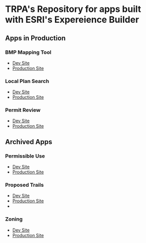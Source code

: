 # TRPA's Repository for apps built with ESRI's Expereience Builder

## Apps in Production

### BMP Mapping Tool
  * [Dev Site](https://trpa-agency.github.io/ExperienceBuilderApps/BMPMap/index.html)
  * [Production Site](https://gis.trpa.org/bmpmappingtool)
    
### Local Plan Search
  * [Dev Site](https://trpa-agency.github.io/ExperienceBuilderApps/LocalPlanSearch/index.html)
  * [Production Site](https://gis.trpa.org/LocalPlanSearch/)
    
### Permit Review
  * [Dev Site](https://trpa-agency.github.io/ExperienceBuilderApps/PermitReview/index.html)
  * [Production Site](https://gis.trpa.org/PermitReview)

## Archived Apps
### Permissible Use
 * [Dev Site]()
 * [Production Site]()

### Proposed Trails
 * [Dev Site]()
 * [Production Site]()
 * 
### Zoning
 * [Dev Site]()
 * [Production Site]()


